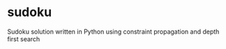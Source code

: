 sudoku
======

Sudoku solution written in Python using constraint propagation and depth first search
